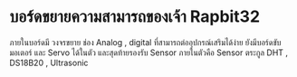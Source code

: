 # บอร์ดขยายความสามารถของเจ้า Rapbit32 
ภายในบอร์ดมี วงจรขยาย ช่อง Analog , digital ที่สามารถต่ออุปกรณ์เสริมได้ง่าย
ยังมีบอร์ดขับมอเตอร์ และ Servo ได้ในตัว 
และสุดท้ายรองรับ Sensor ภายในตัวคือ Sensor ตระกูล DHT , DS18B20 , Ultrasonic
